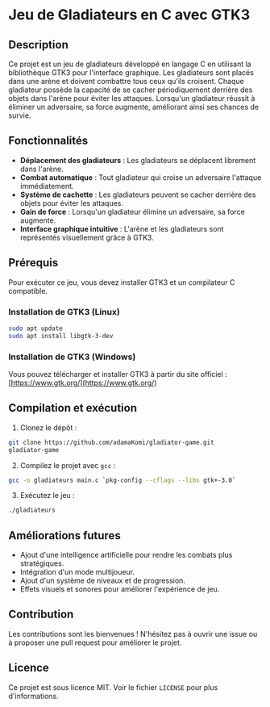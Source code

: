 # Jeu de Gladiateurs en C avec GTK3

## Description
Ce projet est un jeu de gladiateurs développé en langage C en utilisant la bibliothèque GTK3 pour l'interface graphique. Les gladiateurs sont placés dans une arène et doivent combattre tous ceux qu'ils croisent. Chaque gladiateur possède la capacité de se cacher périodiquement derrière des objets dans l'arène pour éviter les attaques. Lorsqu'un gladiateur réussit à éliminer un adversaire, sa force augmente, améliorant ainsi ses chances de survie.

## Fonctionnalités
- **Déplacement des gladiateurs** : Les gladiateurs se déplacent librement dans l'arène.
- **Combat automatique** : Tout gladiateur qui croise un adversaire l'attaque immédiatement.
- **Système de cachette** : Les gladiateurs peuvent se cacher derrière des objets pour éviter les attaques.
- **Gain de force** : Lorsqu'un gladiateur élimine un adversaire, sa force augmente.
- **Interface graphique intuitive** : L'arène et les gladiateurs sont représentés visuellement grâce à GTK3.

## Prérequis
Pour exécuter ce jeu, vous devez installer GTK3 et un compilateur C compatible.

### Installation de GTK3 (Linux)
```sh
sudo apt update
sudo apt install libgtk-3-dev
```

### Installation de GTK3 (Windows)
Vous pouvez télécharger et installer GTK3 à partir du site officiel : [https://www.gtk.org/](https://www.gtk.org/)

## Compilation et exécution
1. Clonez le dépôt :
```sh
git clone https://github.com/adamaKomi/gladiator-game.git
gladiator-game
```

2. Compilez le projet avec `gcc` :
```sh
gcc -o gladiateurs main.c `pkg-config --cflags --libs gtk+-3.0`
```

3. Exécutez le jeu :
```sh
./gladiateurs
```


## Améliorations futures
- Ajout d'une intelligence artificielle pour rendre les combats plus stratégiques.
- Intégration d'un mode multijoueur.
- Ajout d'un système de niveaux et de progression.
- Effets visuels et sonores pour améliorer l'expérience de jeu.

## Contribution
Les contributions sont les bienvenues ! N'hésitez pas à ouvrir une issue ou à proposer une pull request pour améliorer le projet.

## Licence
Ce projet est sous licence MIT. Voir le fichier `LICENSE` pour plus d'informations.

